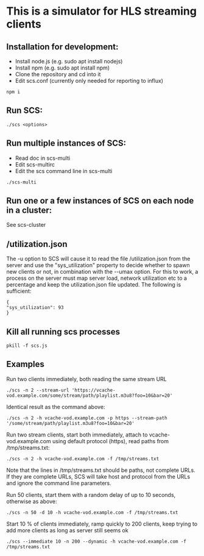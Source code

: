 # This is a simulator for HLS streaming clients

## Installation for development:
* Install node.js (e.g. sudo apt install nodejs)
* Install npm (e.g. sudo apt install npm)
* Clone the repository and cd into it
* Edit scs.conf (currently only needed for reporting to influx)
```
npm i
```


## Run SCS:
```
./scs <options>
```

## Run multiple instances of SCS:
* Read doc in scs-multi
* Edit scs-multirc
* Edit the scs command line in scs-multi
```
./scs-multi
```

## Run one or a few instances of SCS on each node in a cluster:
See scs-cluster

## /utilization.json

The -u option to SCS will cause it to read the file /utilization.json
from the server and use the "sys_utilization" property to decide
whether to spawn new clients or not, in combination with the --umax
option. For this to work, a process on the server must map server
load, network utilization etc to a percentage and keep the
utilization.json file updated. The following is sufficient:

```
{
"sys_utilization": 93
}
```

## Kill all running scs processes
```
pkill -f scs.js
```

## Examples

Run two clients immediately, both reading the same stream URL
```
./scs -n 2 --stream-url 'https://vcache-vod.example.com/some/stream/path/playlist.m3u8?foo=10&bar=20'
```

Identical result as the command above:
```
./scs -n 2 -h vcache-vod.example.com -p https --stream-path '/some/stream/path/playlist.m3u8?foo=10&bar=20'
```

Run two stream clients, start both immediately, attach to vcache-vod.example.com using default protocol (https), read paths from /tmp/streams.txt:
```
./scs -n 2 -h vcache-vod.example.com -f /tmp/streams.txt
```
Note that the lines in /tmp/streams.txt should be paths, not complete URLs. If they are complete URLs, SCS will take host and protocol from the URLs and ignore the command line parameters.

Run 50 clients, start them with a random delay of up to 10 seconds, otherwise as above:

```
./scs -n 50 -d 10 -h vcache-vod.example.com -f /tmp/streams.txt
```

Start 10 % of clients immediately, ramp quickly to 200 clients, keep trying to add more clients as long as server still seems ok

```
./scs --immediate 10 -n 200 --dynamic -h vcache-vod.example.com -f /tmp/streams.txt
```
